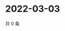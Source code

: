 # 2022-03-03

共 0 条

<!-- BEGIN WEIBO -->
<!-- 最后更新时间 Thu Mar 03 2022 03:12:57 GMT+0800 (China Standard Time) -->

<!-- END WEIBO -->
